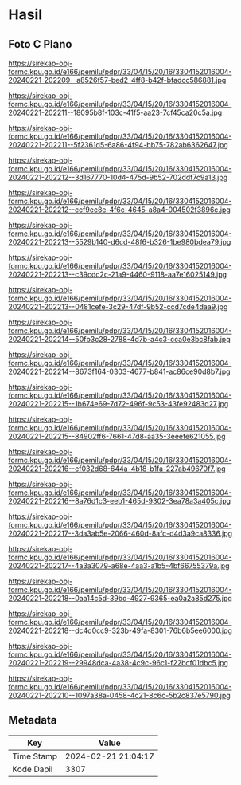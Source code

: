 # Hasil

## Foto C Plano

https://sirekap-obj-formc.kpu.go.id/e166/pemilu/pdpr/33/04/15/20/16/3304152016004-20240221-202209--a8526f57-bed2-4ff8-b42f-bfadcc586881.jpg

https://sirekap-obj-formc.kpu.go.id/e166/pemilu/pdpr/33/04/15/20/16/3304152016004-20240221-202211--18095b8f-103c-41f5-aa23-7cf45ca20c5a.jpg

https://sirekap-obj-formc.kpu.go.id/e166/pemilu/pdpr/33/04/15/20/16/3304152016004-20240221-202211--5f2361d5-6a86-4f94-bb75-782ab6362647.jpg

https://sirekap-obj-formc.kpu.go.id/e166/pemilu/pdpr/33/04/15/20/16/3304152016004-20240221-202212--3d167770-10d4-475d-9b52-702ddf7c9a13.jpg

https://sirekap-obj-formc.kpu.go.id/e166/pemilu/pdpr/33/04/15/20/16/3304152016004-20240221-202212--ccf9ec8e-4f6c-4645-a8a4-004502f3896c.jpg

https://sirekap-obj-formc.kpu.go.id/e166/pemilu/pdpr/33/04/15/20/16/3304152016004-20240221-202213--5529b140-d6cd-48f6-b326-1be980bdea79.jpg

https://sirekap-obj-formc.kpu.go.id/e166/pemilu/pdpr/33/04/15/20/16/3304152016004-20240221-202213--c39cdc2c-21a9-4460-9118-aa7e16025149.jpg

https://sirekap-obj-formc.kpu.go.id/e166/pemilu/pdpr/33/04/15/20/16/3304152016004-20240221-202213--0481cefe-3c29-47df-9b52-ccd7cde4daa9.jpg

https://sirekap-obj-formc.kpu.go.id/e166/pemilu/pdpr/33/04/15/20/16/3304152016004-20240221-202214--50fb3c28-2788-4d7b-a4c3-cca0e3bc8fab.jpg

https://sirekap-obj-formc.kpu.go.id/e166/pemilu/pdpr/33/04/15/20/16/3304152016004-20240221-202214--8673f164-0303-4677-b841-ac86ce90d8b7.jpg

https://sirekap-obj-formc.kpu.go.id/e166/pemilu/pdpr/33/04/15/20/16/3304152016004-20240221-202215--1b674e69-7d72-496f-9c53-43fe92483d27.jpg

https://sirekap-obj-formc.kpu.go.id/e166/pemilu/pdpr/33/04/15/20/16/3304152016004-20240221-202215--84902ff6-7661-47d8-aa35-3eeefe621055.jpg

https://sirekap-obj-formc.kpu.go.id/e166/pemilu/pdpr/33/04/15/20/16/3304152016004-20240221-202216--cf032d68-644a-4b18-b1fa-227ab49670f7.jpg

https://sirekap-obj-formc.kpu.go.id/e166/pemilu/pdpr/33/04/15/20/16/3304152016004-20240221-202216--8a76d1c3-eeb1-465d-9302-3ea78a3a405c.jpg

https://sirekap-obj-formc.kpu.go.id/e166/pemilu/pdpr/33/04/15/20/16/3304152016004-20240221-202217--3da3ab5e-2066-460d-8afc-d4d3a9ca8336.jpg

https://sirekap-obj-formc.kpu.go.id/e166/pemilu/pdpr/33/04/15/20/16/3304152016004-20240221-202217--4a3a3079-a68e-4aa3-a1b5-4bf66755379a.jpg

https://sirekap-obj-formc.kpu.go.id/e166/pemilu/pdpr/33/04/15/20/16/3304152016004-20240221-202218--0aa14c5d-39bd-4927-9365-ea0a2a85d275.jpg

https://sirekap-obj-formc.kpu.go.id/e166/pemilu/pdpr/33/04/15/20/16/3304152016004-20240221-202218--dc4d0cc9-323b-49fa-8301-76b6b5ee6000.jpg

https://sirekap-obj-formc.kpu.go.id/e166/pemilu/pdpr/33/04/15/20/16/3304152016004-20240221-202219--29948dca-4a38-4c9c-96c1-f22bcf01dbc5.jpg

https://sirekap-obj-formc.kpu.go.id/e166/pemilu/pdpr/33/04/15/20/16/3304152016004-20240221-202210--1097a38a-0458-4c21-8c6c-5b2c837e5790.jpg


## Metadata

| Key        | Value               |
| ---------- | ------------------- |
| Time Stamp | 2024-02-21 21:04:17 |
| Kode Dapil | 3307                |



